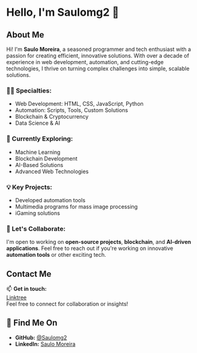 # Hello, I'm Saulomg2 👋

## About Me
Hi! I'm **Saulo Moreira**, a seasoned programmer and tech enthusiast with a passion for creating efficient, innovative solutions. With over a decade of experience in web development, automation, and cutting-edge technologies, I thrive on turning complex challenges into simple, scalable solutions.

### 👨‍💻 Specialties:
- Web Development: HTML, CSS, JavaScript, Python
- Automation: Scripts, Tools, Custom Solutions
- Blockchain & Cryptocurrency
- Data Science & AI

### 🌱 Currently Exploring:
- Machine Learning
- Blockchain Development
- AI-Based Solutions
- Advanced Web Technologies

### 💡 Key Projects:
- Developed automation tools
- Multimedia programs for mass image processing
- iGaming solutions

### 🤝 Let's Collaborate:
I'm open to working on **open-source projects**, **blockchain**, and **AI-driven applications**. Feel free to reach out if you're working on innovative **automation tools** or other exciting tech.

## Contact Me
📫 **Get in touch:**  
[Linktree](https://stampsynk.com)  
Feel free to connect for collaboration or insights!

## 🔗 Find Me On
- **GitHub:** [@Saulomg2](https://github.com/Saulomg2)
- **LinkedIn:** [Saulo Moreira](https://linkedin.com/in/saulomoreira)
